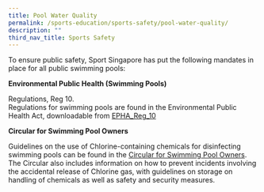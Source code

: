 ```yaml
---
title: Pool Water Quality
permalink: /sports-education/sports-safety/pool-water-quality/
description: ""
third_nav_title: Sports Safety
---
```

To ensure public safety, Sport Singapore has put the following mandates in place for all public swimming pools: 

**Environmental Public Health (Swimming Pools)**

Regulations, Reg 10. 
<br>
Regulations for swimming pools are found in the Environmental Public Health Act, downloadable from [EPHA_Reg_10](/files/Sport%20Education/Sport%20Safety/Pool%20Water%20Quality/EPHA_Reg_10.pdf)

**Circular for Swimming Pool Owners**
 
Guidelines on the use of Chlorine-containing chemicals for disinfecting swimming pools can be found in the [Circular for Swimming Pool Owners](/files/Sport%20Education/Sport%20Safety/Pool%20Water%20Quality/Circular_for_Swimming_Pool_Owners.pdf). 
The Circular also includes information on how to prevent incidents involving the accidental release of Chlorine gas, with guidelines on storage on handling of chemicals as well as safety and security measures.